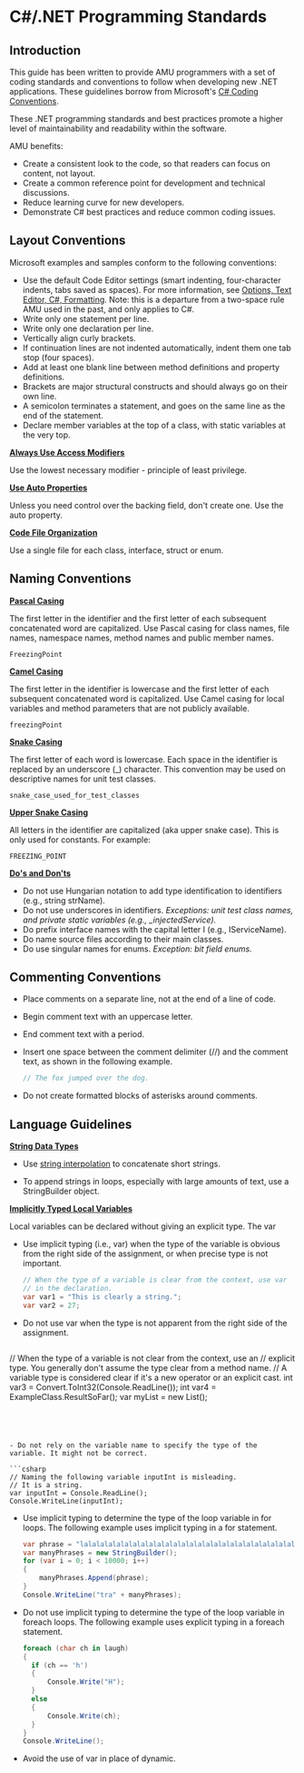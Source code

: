 # **C#/.NET Programming Standards**

## **Introduction**

This guide has been written to provide AMU programmers with a set of coding standards and conventions to follow when developing new .NET applications. These guidelines borrow from Microsoft's  [C# Coding Conventions](https://docs.microsoft.com/en-us/dotnet/csharp/programming-guide/inside-a-program/coding-conventions).

These .NET programming standards and best practices promote a higher level of maintainability and readability within the software.

AMU benefits:

- Create a consistent look to the code, so that readers can focus on content, not layout.
- Create a common reference point for development and technical discussions.
- Reduce learning curve for new developers.
- Demonstrate C# best practices and reduce common coding issues.



## Layout Conventions

Microsoft examples and samples conform to the following conventions:

- Use the default Code Editor settings (smart indenting, four-character indents, tabs saved as spaces). For more information, see [Options, Text Editor, C#, Formatting](https://docs.microsoft.com/en-us/visualstudio/ide/reference/options-text-editor-csharp-formatting).  Note: this is a departure from a two-space rule AMU used in the past, and only applies to C#.
- Write only one statement per line.
- Write only one declaration per line.
- Vertically align curly brackets.
- If continuation lines are not indented automatically, indent them one tab stop (four spaces).
- Add at least one blank line between method definitions and property definitions.
- Brackets are major structural constructs and should always go on their own line.
- A semicolon terminates a statement, and goes on the same line as the end of the statement.
- Declare member variables at the top of a class, with static variables at the very top.

**<u>Always Use Access Modifiers</u>**

Use the lowest necessary modifier - principle of least privilege.

**<u>Use Auto Properties</u>**

Unless you need control over the backing field, don't create one. Use the auto property.

**<u>Code File Organization</u>**

Use a single file for each class, interface, struct or enum.



## Naming Conventions

**<u>Pascal Casing</u>**

The first letter in the identifier and the first letter of each subsequent concatenated word are capitalized. Use Pascal casing for class names, file names, namespace names, method names and public member names.

`FreezingPoint	`

**<u>Camel Casing</u>**

The first letter in the identifier is lowercase and the first letter of each subsequent concatenated word is capitalized. Use Camel casing for local variables and method parameters that are not publicly available.

`freezingPoint`

**<u>Snake Casing</u>**

The first letter of each word is lowercase. Each space in the identifier is replaced by an underscore (_) character. This convention may be used on descriptive names for unit test classes.

`snake_case_used_for_test_classes`

**<u>Upper Snake Casing</u>**

All letters in the identifier are capitalized (aka upper snake case). This is only used for constants. For example:

`FREEZING_POINT`

**<u>Do's and Don'ts</u>** 

- Do not use Hungarian notation to add type identification to identifiers (e.g., string strName).
- Do not use underscores in identifiers. *Exceptions: unit test class names, and private static variables* *(e.g., _injectedService).*
- Do prefix interface names with the capital letter I (e.g., IServiceName).
- Do name source files according to their main classes.
- Do use singular names for enums. *Exception: bit field enums.*



## Commenting Conventions

- Place comments on a separate line, not at the end of a line of code.

- Begin comment text with an uppercase letter.

- End comment text with a period.

- Insert one space between the comment delimiter (//) and the comment text, as shown in the following example.

  ```csharp
  // The fox jumped over the dog.
  ```

- Do not create formatted blocks of asterisks around comments.

  

## Language Guidelines

**<u>String Data Types</u>**

- Use [string interpolation](https://docs.microsoft.com/en-us/dotnet/csharp/language-reference/tokens/interpolated) to concatenate short strings.

- To append strings in loops, especially with large amounts of text, use a StringBuilder object.

  

<u>**Implicitly Typed Local Variables**</u>

Local variables can be declared without giving an explicit type. The var

- Use implicit typing (i.e., var) when the type of the variable is obvious from the right side of the assignment, or when precise type is not important.

   ```csharp
   // When the type of a variable is clear from the context, use var
   // in the declaration.
   var var1 = "This is clearly a string.";
   var var2 = 27;
   ```




- Do not use var when the type is not apparent from the right side of the assignment.

  ```csharp
// When the type of a variable is not clear from the context, use an
// explicit type. You generally don't assume the type clear from a method name.
// A variable type is considered clear if it's a new operator or an explicit cast.
int var3 = Convert.ToInt32(Console.ReadLine());
int var4 = ExampleClass.ResultSoFar();
var myList = new List<string>();
  ```




- Do not rely on the variable name to specify the type of the variable. It might not be correct.

  ```csharp
  // Naming the following variable inputInt is misleading.
  // It is a string.
  var inputInt = Console.ReadLine();
  Console.WriteLine(inputInt);
  ```

  

- Use implicit typing to determine the type of the loop variable in for loops. The following example uses implicit typing in a for statement.

  ```csharp
  var phrase = "lalalalalalalalalalalalalalalalalalalalalalalalalalalalalala";
  var manyPhrases = new StringBuilder();
  for (var i = 0; i < 10000; i++)
  {
      manyPhrases.Append(phrase);
  }
  Console.WriteLine("tra" + manyPhrases);
  ```

  

- Do not use implicit typing to determine the type of the loop variable in foreach loops. The following example uses explicit typing in a foreach statement.

  ```csharp
  foreach (char ch in laugh)
  {
    if (ch == 'h')
    {
        Console.Write("H");
    }
    else
    {
        Console.Write(ch);
    }
  }
  Console.WriteLine();
  ```

  

- Avoid the use of var in place of dynamic.